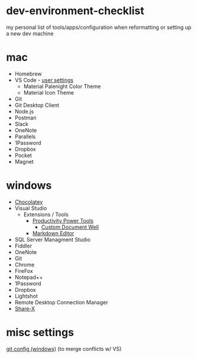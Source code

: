 # dev-environment-checklist
my personal list of tools/apps/configuration when reformatting or setting up a new dev machine


# mac

* Homebrew
* VS Code - [user settings](https://github.com/lhanneman/dev-environment-checklist/blob/master/vscode.settings.json)
  * Material Palenight Color Theme
  * Material Icon Theme
* Git
* Git Desktop Client
* Node.js
* Postman
* Slack
* OneNote
* Parallels
* 1Password
* Dropbox
* Pocket
* Magnet

# windows

* [Chocolatey](https://chocolatey.org/)
* Visual Studio
  * Extensions / Tools
    * [Productivity Power Tools](https://marketplace.visualstudio.com/items?itemName=VisualStudioProductTeam.ProductivityPowerPack2017)
      * [Custom Document Well](https://marketplace.visualstudio.com/items?itemName=VisualStudioProductTeam.CustomDocumentWell)
    * [Markdown Editor](https://marketplace.visualstudio.com/items?itemName=MadsKristensen.MarkdownEditor)
* SQL Server Managment Studio
* Fiddler
* OneNote
* Git
* Chrome
* FireFox
* Notepad++
* 1Password
* Dropbox
* Lightshot
* Remote Desktop Connection Manager
* [Share-X](https://getsharex.com/)

# misc settings

[git config (windows)](https://github.com/lhanneman/dev-environment-checklist/blob/master/git.config) (to merge conflicts w/ VS)
